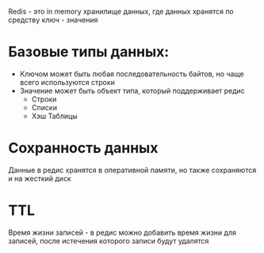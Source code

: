 Redis - это in memory хранилище данных, где данных хранятся по средству ключ - значения
# Базовые типы данных:
- Ключом может быть любая последовательность байтов, но чаще всего используются строки
- Значение может быть объект типа, который поддерживает редис
	- Строки
	- Списки
	- Хэш Таблицы
# Сохранность данных 
Данные в редис хранятся в оперативной памяти, но также сохраняются и на жесткий диск
# TTL 
Время жизни записей - в редис можно добавить время жизни для записей, после истечения которого записи будут удалятся
